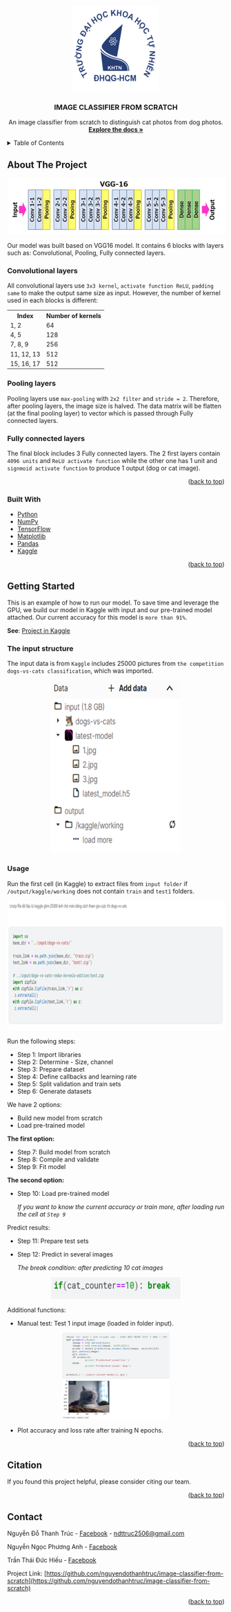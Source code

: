 <div id="top"></div>

<!-- PROJECT LOGO -->
<br />
<div align="center">
  <a href="https://github.com/nguyendothanhtruc/image-classifier-from-scratch">
    <img src="images/logo.png" alt="Logo" width="200" height="200">
  </a>

<h3 align="center">IMAGE CLASSIFIER FROM SCRATCH</h3>

  <p align="center">
    An image classifier from scratch to distinguish cat photos from dog photos.
    <br />
    <a href="https://github.com/nguyendothanhtruc/image-classifier-from-scratch/tree/main/report"><strong>Explore the docs »</strong></a>
  </p>
</div>


<!-- TABLE OF CONTENTS -->
<details>
  <summary>Table of Contents</summary>
  <ol>
    <li>
      <a href="#about-the-project">About The Project</a>
      <ul>
        <li><a href="#built-with">Built With</a></li>
      </ul>
    </li>
    <li>
      <a href="#getting-started">Getting Started</a>
      <ul>
        <li><a href="#usage">Usage</a></li>
      </ul>
    </li>
    <li><a href="#citation">Citation</a></li>
    <li><a href="#contact">Contact</a></li>
  </ol>
</details>



<!-- ABOUT THE PROJECT -->
## About The Project

![Model Architecture][product-screenshot]

[product-screenshot]: images/screenshot.png

Our model was built based on VGG16 model. It contains 6 blocks with layers such as: Convolutional, Pooling, Fully connected layers.

### Convolutional layers
All convolutional layers use `3x3 kernel`, `activate function ReLU`, `padding same` to make the output same size as input. However, the number of kernel used in each blocks is different:
<div align="center">
  <table>
    <tr>
      <th>Index</th>
      <th>Number of kernels</th>
    </tr>
    <tr>
      <td>1, 2</td>
      <td>64</td>
    </tr>
    <tr>
      <td>4, 5</td>
      <td>128</td>
    </tr>
    <tr>
      <td>7, 8, 9</td>
      <td>256</td>
    </tr>
    <tr>
      <td>11, 12, 13</td>
      <td>512</td>
    </tr>
    <tr>
      <td>15, 16, 17</td>
      <td>512</td>
    </tr>
  </table>
</div>

### Pooling layers
Pooling layers use `max-pooling` with `2x2 filter` and `stride = 2`. Therefore, after pooling layers, the image size is halved. The data matrix will be flatten (at the final pooling layer) to vector which is passed through Fully connected layers.

### Fully connected layers
The final block includes 3 Fully connected layers. The 2 first layers contain `4096 units` and `ReLU activate function` while the other one has 1 unit and `signmoid activate function` to produce 1 output (dog or cat image).

<p align="right">(<a href="#top">back to top</a>)</p>


### Built With

* [Python](https://www.python.org/)
* [NumPy](https://numpy.org/)
* [TensorFlow](https://www.tensorflow.org/)
* [Matplotlib](https://matplotlib.org/)
* [Pandas](https://pandas.pydata.org/)
* [Kaggle](https://www.kaggle.com/)


<p align="right">(<a href="#top">back to top</a>)</p>


<!-- GETTING STARTED -->
## Getting Started

This is an example of how to run our model. To save time and leverage the GPU, we build our model in Kaggle with input and our pre-trained model attached. Our current accuracy for this model is `more than 91%`.

<b>See</b>: [Project in Kaggle](https://www.kaggle.com/nguynngcphnganh/image-classification-42-78-97)
  

### The input structure

The input data is from `Kaggle` includes 25000 pictures from `the competition dogs-vs-cats classification`, which was imported.

<p align="center">
  <img src="images/input_architecture.png" alt="Input Architecture" width="300" height="400">
</p>


### Usage
Run the first cell (in Kaggle) to extract files from `input folder` if  `/output/kaggle/working` does not contain `train` and `test1` folders.
<p align="center">
  <img src="images/first_cell.png" alt="First Cell" width="600" height="300">
</p>

Run the following steps:
* Step 1: Import libraries
*	Step 2: Determine - Size, channel
* Step 3: Prepare dataset
* Step 4: Define callbacks and learning rate
* Step 5: Split validation and train sets
* Step 6: Generate datasets

We have 2 options: 
* Build new model from scratch 
* Load pre-trained model 

<b>The first option: </b>
* Step 7: Build model from scratch
* Step 8: Compile and validate
* Step 9: Fit model

<b> The second option: </b>
* Step 10: Load pre-trained model

  _If you want to know the current accuracy or train more, after loading run the cell at `Step 9`_

Predict results:
* Step 11: Prepare test sets
* Step 12: Predict in several images

  _The break condition: after predicting 10 cat images_
<p align="center">
  <img src="images/break_condition.png" alt="Break Condition" width="300" height="50">
</p>

Additional functions:
* Manual test: Test 1 input image (loaded in folder input).
<p align="center">
  <img src="images/manual_test.png" alt="Manual Test" width="250" height="200">
</p>

* Plot accuracy and loss rate after training N epochs.

<p align="right">(<a href="#top">back to top</a>)</p>


<!-- CITATION -->
## Citation

If you found this project helpful, please consider citing our team.

<p align="right">(<a href="#top">back to top</a>)</p>

<!-- CONTACT -->
## Contact

Nguyễn Đỗ Thanh Trúc - [Facebook](https://www.facebook.com/NDTT0256) - ndttruc2506@gmail.com

Nguyễn Ngọc Phương Anh - [Facebook](https://www.facebook.com/zlou.lulu)

Trần Thái Đức Hiếu - [Facebook](https://www.facebook.com/tranthaiduchieu)

Project Link: [https://github.com/nguyendothanhtruc/image-classifier-from-scratch](https://github.com/nguyendothanhtruc/image-classifier-from-scratch)

<p align="right">(<a href="#top">back to top</a>)</p>


